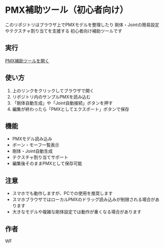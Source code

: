 # PMX補助ツール（初心者向け）

このリポジトリはブラウザ上でPMXモデルを整理したり
剛体・Jointの簡易設定やテクスチャ割り当てを支援する
初心者向け補助ツールです

## 実行
[PMX補助ツールを開く](https://<username>.github.io/<repo>/)

## 使い方
1. 上のリンクをクリックしてブラウザで開く
2. リポジトリ内のサンプルPMXを読み込む
3. 「剛体自動生成」や「Joint自動接続」ボタンを押す
4. 編集が終わったら「PMXとしてエクスポート」ボタンで保存

## 機能
- PMXモデル読み込み
- ボーン・モーフ一覧表示
- 剛体・Joint自動生成
- テクスチャ割り当てサポート
- 編集後そのままPMXとして保存可能

## 注意
- スマホでも動作しますが、PCでの使用を推奨します
- スマホブラウザではローカルPMXのドラッグ読み込みが制限される場合があります
- 大きなモデルや複雑な剛体設定では動作が重くなる場合があります

## 作者
WF
